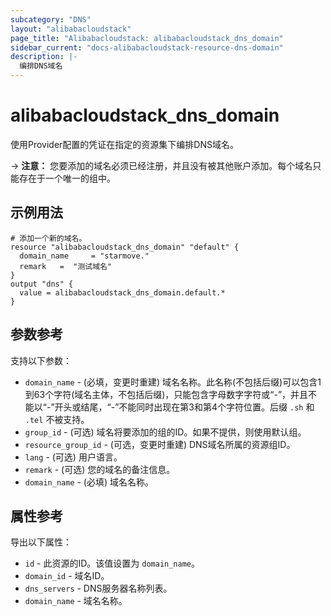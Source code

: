 ```yaml
---
subcategory: "DNS"
layout: "alibabacloudstack"
page_title: "Alibabacloudstack: alibabacloudstack_dns_domain"
sidebar_current: "docs-alibabacloudstack-resource-dns-domain"
description: |-
  编排DNS域名
---
```


# alibabacloudstack_dns_domain

使用Provider配置的凭证在指定的资源集下编排DNS域名。

-> **注意：** 您要添加的域名必须已经注册，并且没有被其他账户添加。每个域名只能存在于一个唯一的组中。

## 示例用法

```
# 添加一个新的域名。
resource "alibabacloudstack_dns_domain" "default" {
  domain_name     = "starmove."
  remark   =  "测试域名"
}
output "dns" {
  value = alibabacloudstack_dns_domain.default.*
}
```

## 参数参考

支持以下参数：

* `domain_name` - (必填，变更时重建) 域名名称。此名称(不包括后缀)可以包含1到63个字符(域名主体，不包括后缀)，只能包含字母数字字符或“-”，并且不能以“-”开头或结尾，“-”不能同时出现在第3和第4个字符位置。后缀 `.sh` 和 `.tel` 不被支持。
* `group_id` - (可选) 域名将要添加的组的ID。如果不提供，则使用默认组。
* `resource_group_id` - (可选，变更时重建) DNS域名所属的资源组ID。
* `lang` - (可选) 用户语言。
* `remark` - (可选) 您的域名的备注信息。
* `domain_name` - (必填) 域名名称。

## 属性参考

导出以下属性：

* `id` - 此资源的ID。该值设置为 `domain_name`。
* `domain_id` - 域名ID。
* `dns_servers` - DNS服务器名称列表。
* `domain_name` - 域名名称。